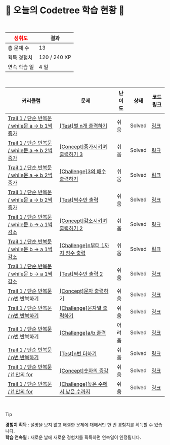 # 🌲 오늘의 Codetree 학습 현황 🌲

<br />

| <span style="color:red;display:block;text-align:center;"> **성취도**</span> | 결과 |
|---|---|
| 총 문제 수 | 13 |
| 획득 경험치 | 120 / 240 XP |
| 연속 학습 일 | 4 일 |

<br />

|커리큘럼|문제|난이도|상태|코드 링크|
|---|---|---|---|---|
|[Trail 1 / 단순 반복문 / while문 a → b 1씩 증가](https://https://en.codetree.ai/trail-info/novice-low/)|[[Test]별 n개 출력하기](https://https://en.codetree.ai/trails/complete/curated-cards/test-print-n-stars/)|쉬움|Solved|[링크](https://github.com/ungs12/CodeTree/blob/main/250115/%EB%B3%84%20n%EA%B0%9C%20%EC%B6%9C%EB%A0%A5%ED%95%98%EA%B8%B0/print-n-stars.java)|
|[Trail 1 / 단순 반복문 / while문 a → b 2씩 증가](https://https://en.codetree.ai/trail-info/novice-low/)|[[Concept]증가시키며 출력하기 3](https://https://en.codetree.ai/trails/complete/curated-cards/intro-increase-and-print-3/)|쉬움|Solved|[링크](https://github.com/ungs12/CodeTree/blob/main/250115/%EC%A6%9D%EA%B0%80%EC%8B%9C%ED%82%A4%EB%A9%B0%20%EC%B6%9C%EB%A0%A5%ED%95%98%EA%B8%B0%203/increase-and-print-3.java)|
|[Trail 1 / 단순 반복문 / while문 a → b 2씩 증가](https://https://en.codetree.ai/trail-info/novice-low/)|[[Challenge]3의 배수 출력하기](https://https://en.codetree.ai/trails/complete/curated-cards/challenge-print-multiple-of-number-three/)|쉬움|Solved|[링크](https://github.com/ungs12/CodeTree/blob/main/250115/3%EC%9D%98%20%EB%B0%B0%EC%88%98%20%EC%B6%9C%EB%A0%A5%ED%95%98%EA%B8%B0/print-multiple-of-number-three.java)|
|[Trail 1 / 단순 반복문 / while문 a → b 2씩 증가](https://https://en.codetree.ai/trail-info/novice-low/)|[[Test]짝수만 출력](https://https://en.codetree.ai/trails/complete/curated-cards/test-output-only-even/)|쉬움|Solved|[링크](https://github.com/ungs12/CodeTree/blob/main/250115/%EC%A7%9D%EC%88%98%EB%A7%8C%20%EC%B6%9C%EB%A0%A5/output-only-even.java)|
|[Trail 1 / 단순 반복문 / while문 b → a 1씩 감소](https://https://en.codetree.ai/trail-info/novice-low/)|[[Concept]감소시키며 출력하기 2](https://https://en.codetree.ai/trails/complete/curated-cards/intro-decrease-and-print-2/)|쉬움|Solved|[링크](https://github.com/ungs12/CodeTree/blob/main/250115/%EA%B0%90%EC%86%8C%EC%8B%9C%ED%82%A4%EB%A9%B0%20%EC%B6%9C%EB%A0%A5%ED%95%98%EA%B8%B0%202/decrease-and-print-2.java)|
|[Trail 1 / 단순 반복문 / while문 b → a 1씩 감소](https://https://en.codetree.ai/trail-info/novice-low/)|[[Challenge]n부터 1까지 정수 출력](https://https://en.codetree.ai/trails/complete/curated-cards/challenge-print-n-to-1/)|쉬움|Solved|[링크](https://github.com/ungs12/CodeTree/blob/main/250115/n%EB%B6%80%ED%84%B0%201%EA%B9%8C%EC%A7%80%20%EC%A0%95%EC%88%98%20%EC%B6%9C%EB%A0%A5/print-n-to-1.java)|
|[Trail 1 / 단순 반복문 / while문 b → a 1씩 감소](https://https://en.codetree.ai/trail-info/novice-low/)|[[Test]짝수만 출력 2](https://https://en.codetree.ai/trails/complete/curated-cards/test-output-only-even-2/)|쉬움|Solved|[링크](https://github.com/ungs12/CodeTree/blob/main/250115/%EC%A7%9D%EC%88%98%EB%A7%8C%20%EC%B6%9C%EB%A0%A5%202/output-only-even-2.java)|
|[Trail 1 / 단순 반복문 / n번 반복하기](https://https://en.codetree.ai/trail-info/novice-low/)|[[Concept]문자 출력하기](https://https://en.codetree.ai/trails/complete/curated-cards/intro-print-text/)|쉬움|Solved|[링크](https://github.com/ungs12/CodeTree/blob/main/250115/%EB%AC%B8%EC%9E%90%20%EC%B6%9C%EB%A0%A5%ED%95%98%EA%B8%B0/print-text.java)|
|[Trail 1 / 단순 반복문 / n번 반복하기](https://https://en.codetree.ai/trail-info/novice-low/)|[[Challenge]문자열 출력하기](https://https://en.codetree.ai/trails/complete/curated-cards/challenge-print-string/)|쉬움|Solved|[링크](https://github.com/ungs12/CodeTree/blob/main/250115/%EB%AC%B8%EC%9E%90%EC%97%B4%20%EC%B6%9C%EB%A0%A5%ED%95%98%EA%B8%B0/print-string.java)|
|[Trail 1 / 단순 반복문 / n번 반복하기](https://https://en.codetree.ai/trail-info/novice-low/)|[[Challenge]a/b 출력](https://https://en.codetree.ai/trails/complete/curated-cards/challenge-a-divide-b/)|어려움|Solved|[링크](https://github.com/ungs12/CodeTree/blob/main/250115/a/b%20%EC%B6%9C%EB%A0%A5/a-divide-b.java)|
|[Trail 1 / 단순 반복문 / n번 반복하기](https://https://en.codetree.ai/trail-info/novice-low/)|[[Test]n번 더하기](https://https://en.codetree.ai/trails/complete/curated-cards/test-add-n-times/)|쉬움|Solved|[링크](https://github.com/ungs12/CodeTree/blob/main/250115/n%EB%B2%88%20%EB%8D%94%ED%95%98%EA%B8%B0/add-n-times.java)|
|[Trail 1 / 단순 반복문 / if 안의 for](https://https://en.codetree.ai/trail-info/novice-low/)|[[Concept]숫자의 증감](https://https://en.codetree.ai/trails/complete/curated-cards/intro-increasing-and-decreasing-numbers/)|쉬움|Solved|[링크](https://github.com/ungs12/CodeTree/blob/main/250115/%EC%88%AB%EC%9E%90%EC%9D%98%20%EC%A6%9D%EA%B0%90/increasing-and-decreasing-numbers.java)|
|[Trail 1 / 단순 반복문 / if 안의 for](https://https://en.codetree.ai/trail-info/novice-low/)|[[Challenge]높은 수에서 낮은 수까지](https://https://en.codetree.ai/trails/complete/curated-cards/challenge-from-high-to-low/)|쉬움|Solved|[링크](https://github.com/ungs12/CodeTree/blob/main/250115/%EB%86%92%EC%9D%80%20%EC%88%98%EC%97%90%EC%84%9C%20%EB%82%AE%EC%9D%80%20%EC%88%98%EA%B9%8C%EC%A7%80/from-high-to-low.java)|


<br />

> [!TIP]
> **경험치 획득** : 설명을 보지 않고 해결한 문제에 대해서만 한 번 경험치를 획득할 수 있습니다.  
> **학습 연속일** : 새로운 날에 새로운 경험치를 획득하면 연속일이 인정됩니다.

